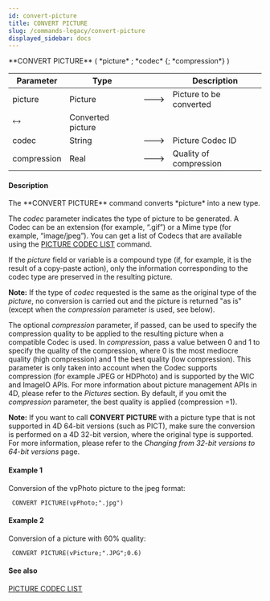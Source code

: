 ```yaml
---
id: convert-picture
title: CONVERT PICTURE
slug: /commands-legacy/convert-picture
displayed_sidebar: docs
---
```


<!--REF #_command_.CONVERT PICTURE.Syntax-->**CONVERT PICTURE** ( *picture* ; *codec* {; *compression*} )<!-- END REF-->
<!--REF #_command_.CONVERT PICTURE.Params-->
| Parameter | Type |  | Description |
| --- | --- | --- | --- |
| picture | Picture | &#x1F852; | Picture to be converted |
| &#x1F858; | Converted picture |
| codec | String | &#x1F852; | Picture Codec ID |
| compression | Real | &#x1F852; | Quality of compression |

<!-- END REF-->

#### Description 

<!--REF #_command_.CONVERT PICTURE.Summary-->The **CONVERT PICTURE** command converts *picture* into a new type.<!-- END REF-->

The *codec* parameter indicates the type of picture to be generated. A Codec can be an extension (for example, “.gif”) or a Mime type (for example, “image/jpeg”). You can get a list of Codecs that are available using the [PICTURE CODEC LIST](picture-codec-list.md) command.

If the *picture* field or variable is a compound type (if, for example, it is the result of a copy-paste action), only the information corresponding to the codec type are preserved in the resulting picture.

**Note:** If the type of *codec* requested is the same as the original type of the *picture*, no conversion is carried out and the picture is returned "as is" (except when the *compression* parameter is used, see below). 

The optional *compression* parameter, if passed, can be used to specify the compression quality to be applied to the resulting picture when a compatible Codec is used. In *compression*, pass a value between 0 and 1 to specify the quality of the compression, where 0 is the most mediocre quality (high compression) and 1 the best quality (low compression). This parameter is only taken into account when the Codec supports compression (for example JPEG or HDPhoto) and is supported by the WIC and ImageIO APIs. For more information about picture management APIs in 4D, please refer to the *Pictures* section. By default, if you omit the *compression* parameter, the best quality is applied (compression =1).

**Note:** If you want to call **CONVERT PICTURE** with a picture type that is not supported in 4D 64-bit versions (such as PICT), make sure the conversion is performed on a 4D 32-bit version, where the original type is supported. For more information, please refer to the *Changing from 32-bit versions to 64-bit versions* page.   

#### Example 1 

Conversion of the vpPhoto picture to the jpeg format: 

```4d
 CONVERT PICTURE(vpPhoto;".jpg")
```

#### Example 2 

Conversion of a picture with 60% quality:

```4d
 CONVERT PICTURE(vPicture;".JPG";0.6)
```

#### See also 

[PICTURE CODEC LIST](picture-codec-list.md)  